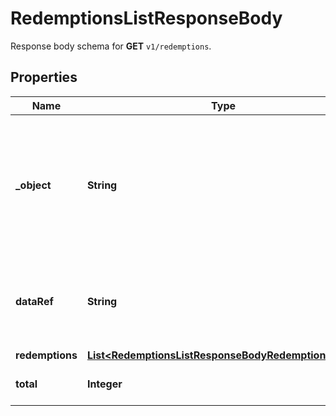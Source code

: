 

# RedemptionsListResponseBody

Response body schema for **GET** `v1/redemptions`.

## Properties

| Name | Type | Description |
|------------ | ------------- | ------------- |
|**_object** | **String** | The type of the object represented by JSON. This object stores information about redemptions in a dictionary. |
|**dataRef** | **String** | Identifies the name of the attribute that contains the array of redemption objects. |
|**redemptions** | [**List&lt;RedemptionsListResponseBodyRedemptionsItem&gt;**](RedemptionsListResponseBodyRedemptionsItem.md) |  |
|**total** | **Integer** | Total number of redemptions. |



